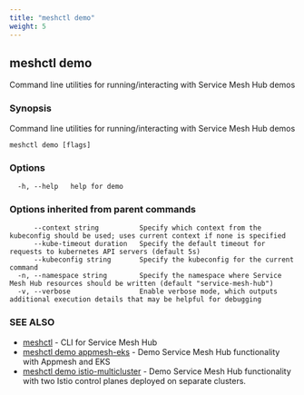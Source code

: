 ```yaml
---
title: "meshctl demo"
weight: 5
---
```

## meshctl demo

Command line utilities for running/interacting with Service Mesh Hub demos

### Synopsis

Command line utilities for running/interacting with Service Mesh Hub demos

```
meshctl demo [flags]
```

### Options

```
  -h, --help   help for demo
```

### Options inherited from parent commands

```
      --context string          Specify which context from the kubeconfig should be used; uses current context if none is specified
      --kube-timeout duration   Specify the default timeout for requests to kubernetes API servers (default 5s)
      --kubeconfig string       Specify the kubeconfig for the current command
  -n, --namespace string        Specify the namespace where Service Mesh Hub resources should be written (default "service-mesh-hub")
  -v, --verbose                 Enable verbose mode, which outputs additional execution details that may be helpful for debugging
```

### SEE ALSO

* [meshctl](../meshctl)	 - CLI for Service Mesh Hub
* [meshctl demo appmesh-eks](../meshctl_demo_appmesh-eks)	 - Demo Service Mesh Hub functionality with Appmesh and EKS
* [meshctl demo istio-multicluster](../meshctl_demo_istio-multicluster)	 - Demo Service Mesh Hub functionality with two Istio control planes deployed on separate clusters.

